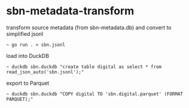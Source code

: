 # sbn-metadata-transform

transform source metadata (from sbn-metadata.db) and convert to simplified jsonl

```
~ go run . > sbn.jsonl 
```

load into DuckDB

```
~ duckdb sbn.duckdb "create table digital as select * from read_json_auto('sbn.jsonl');"
```

export to Parquet

```
~ duckdb sbn.duckdb "COPY digital TO 'sbn.digital.parquet' (FORMAT PARQUET);"
```